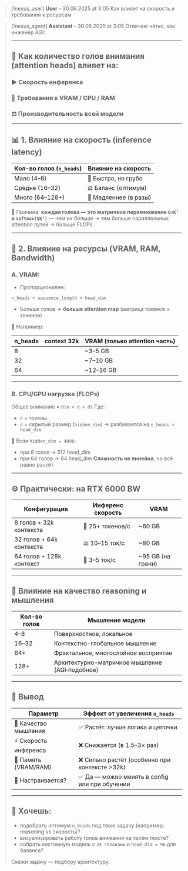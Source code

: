 >[!nexus_user] **User** - 30.06.2025 at 3:05
> Как влияет на скорость и требования к ресурсам
<!-- UID: b5039aae-418d-49a1-a117-6434ad3f5a22 -->




>[!nexus_agent] **Assistant** - 30.06.2025 at 3:05
> Отвечаю чётко, как инженер AGI:
> 
> ---
> 
> ## 🧠 Как **количество голов внимания (attention heads)** влияет на:
> 
> ### ▶️ **Скорость инференса**
> ### 💾 **Требования к VRAM / CPU / RAM**
> ### ⚖️ **Производительность всей модели**
> 
> ---
> 
> ## 📊 1. Влияние на **скорость (inference latency)**
> 
> | Кол-во голов (`n_heads`) | Влияние на скорость |
> |--------------------------|-----------------------------|
> | Мало (4–8) | 🔸 Быстро, но грубо |
> | Средне (16–32) | ⚖️ Баланс (оптимум) |
> | Много (64–128+) | 🐢 Медленнее (в разы) |
> 
> 📌 Причина: **каждая голова — это матричное перемножение `Q×Kᵀ` и `softmax(QKᵀ)`** 
> — чем их больше → тем больше параллельных attention путей → больше FLOPs.
> 
> ---
> 
> ## 💾 2. Влияние на **ресурсы (VRAM, RAM, Bandwidth)**
> 
> ### A. **VRAM:**
> - Пропорционален:
>  ```text
>  n_heads × sequence_length × head_dim
>  ```
> - Больше голов → **больше attention map** (матрица токенов × токенов)
> 
> 🔹 Например:
> 
> | n_heads | context 32k | VRAM (только attention часть) |
> |---------|--------------|-------------------------------|
> | 8 | | ~3–5 GB |
> | 32 | | ~7–10 GB |
> | 64 | | ~12–16 GB |
> 
> ---
> 
> ### B. **CPU/GPU нагрузка (FLOPs)**
> 
> Общее внимание = `O(n × d × d)` 
> Где:
> - `n` = токены
> - `d` = скрытый размер (`hidden_dim`) → разбивается на `n_heads × head_dim`
> 
> 🔹 Если `hidden_dim = 4096`:
> - при 8 голов → 512 head_dim
> - при 64 голов → 64 head_dim 
> **Сложность не линейна**, но всё равно растёт.
> 
> ---
> 
> ## ⚙️ Практически: на RTX 6000 BW
> 
> | Конфигурация | Инференс скорость | VRAM |
> |--------------------------|-------------------|------|
> | 8 голов + 32k контекста | 🚀 25+ токенов/с | ~60 GB |
> | 32 голов + 64k контекста | ⚖️ 10–15 ток/с | ~80 GB |
> | 64 голов + 128k контекст | 🐢 3–5 ток/с | ~95 GB (на грани) |
> 
> ---
> 
> ## 🧠 Влияние на **качество reasoning и мышления**
> 
> | Кол-во голов | Мышление модели |
> |--------------|----------------------------------|
> | 4–8 | Поверхностное, локальное |
> | 16–32 | Контекстно-глобальное мышление |
> | 64+ | Фрактальное, многослойное восприятие | 
> | 128+ | Архитектурно-матричное мышление (AGI‑подобное) |
> 
> ---
> 
> ## 📌 Вывод
> 
> | Параметр | Эффект от увеличения `n_heads` |
> |---------------------|----------------------------------------|
> | 💬 Качество мышления | ✅ Растёт: лучше логика и цепочки |
> | ⚡ Скорость инференса | ❌ Снижается (в 1.5–3× раз) |
> | 💾 Память (VRAM/RAM) | ❌ Сильно растёт (особенно при контексте >32k) |
> | 🔧 Настраивается? | ✅ Да — можно менять в config или при обучении |
> 
> ---
> 
> ## 🧠 Хочешь:
> 
> - подобрать оптимум `n_heads` под твою задачу (например: reasoning vs скорость)?
> - визуализировать работу голов внимания на твоём тексте?
> - собрать кастомную модель с `24 головами` и `head_dim = 96` для баланса?
> 
> Скажи задачу — подберу архитектуру.
<!-- UID: 32d294ae-d73a-4a46-b2fc-083d4fd644fc -->